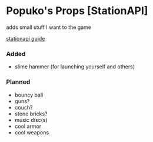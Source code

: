 # Popuko's Props [StationAPI]

adds small stuff I want to the game

[stationapi guide](https://stationapi.wiki/)

### Added

- slime hammer (for launching yourself and others)

### Planned

- bouncy ball
- guns?
- couch?
- stone bricks?
- music disc(s)
- cool armor
- cool weapons